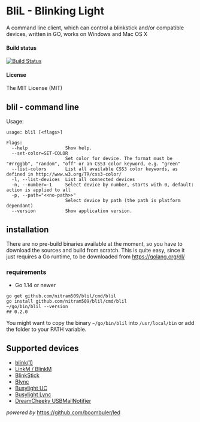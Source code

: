 # BliL - Blinking Light

A command line client, which can control a blinkstick and/or compatible devices,
written in GO, works on Windows and Mac OS X

#### Build status

[![Build Status](https://travis-ci.org/nitram509/blil.svg?branch=master)](https://travis-ci.org/nitram509/blil)


#### License

The MIT License (MIT)


## blil - command line

Usage:

```
usage: blil [<flags>]

Flags:
  --help              Show help.
  --set-color=SET-COLOR  
                      Set color for device. The format must be "#rrggbb", "random", "off" or an CSS3 color keyword, e.g. "green"
  --list-colors       List all available CSS3 color keywords, as defined in http://www.w3.org/TR/css3-color/
  -l, --list-devices  List all connected devices
  -n, --number=-1     Select device by number, starts with 0, default: action is applied to all
  -p, --path="<<no-path>>"  
                      Select device by path (the path is platform dependant)
  --version           Show application version.
```


## installation

There are no pre-build binaries available at the moment, so you have to download the sources and build from scratch.
This is quite easy, since it just requires a Go runtime, to be downloaded from https://golang.org/dl/

### requirements

* Go 1.14 or newer

```shell script
go get github.com/nitram509/blil/cmd/blil
go install github.com/nitram509/blil/cmd/blil
~/go/bin/blil --version
## 0.2.0
```

You might want to copy the binary ```~/go/bin/blil``` into ```/usr/local/bin```
or add the folder to your PATH variable.


## Supported devices

* [blink(1)](http://blink1.thingm.com/)
* [LinkM / BlinkM](http://thingm.com/products/linkm/)
* [BlinkStick](http://www.blinkstick.com/)
* [Blync](http://www.blynclight.com/)
* [Busylight UC](http://www.busylight.com/busylight-uc.html)
* [Busylight Lync](http://www.busylight.com/busylight-lync.html)
* [DreamCheeky USBMailNotifier](http://www.dreamcheeky.com/webmail-notifier)

_powered by_ https://github.com/boombuler/led

